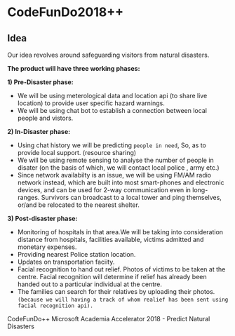 # CodeFunDo2018++

## Idea

Our idea revolves around safeguarding visitors from natural disasters.

**The product will have three working phases:**

**1) Pre-Disaster phase:**

* We will be using meterological data and location api (to share live location) to provide user specific hazard warnings. 
* We will be using chat bot to establish a connection between local people and vistors.

**2) In-Disaster phase:**

* Using chat history we will be predicting `people in need`, So, as to provide local support. (resource sharing)
* We will be using remote sensing to analyse the number of people in disater (on the basis of which, we will contact local police , army etc.)
* Since network availabilty is an issue, we will be using FM/AM radio network instead, which are built into most smart-phones and electronic devices, and can be used for 2-way communication even in long-ranges. Survivors can broadcast to a local tower and ping themselves, or/and be relocated to the nearest shelter.

**3) Post-disaster phase:**

* Monitoring of hospitals in that area.We will be taking into consideration distance from hospitals, facilities available, victims admitted and monetary expenses.
* Providing nearest Police station location.
* Updates on transportation faciity.
* Facial recognition to hand out relief. Photos of victims to be taken at the centre. Facial recognition will determine if  relief has already been handed out to a particular individual at the centre.
* The families can search for their relatives by uploading their photos. `(because we will having a track of whom realief has been sent using facial recognition api).`

CodeFunDo++
Microsoft Academia Accelerator 2018 - Predict Natural Disasters
